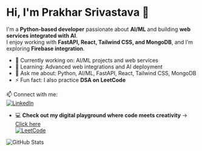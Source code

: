# Hi, I'm Prakhar Srivastava 👋

I'm a **Python-based developer** passionate about **AI/ML** and building **web services integrated with AI**.  
I enjoy working with **FastAPI, React, Tailwind CSS, and MongoDB**, and I’m exploring **Firebase integration**.

- 🔭 Currently working on: AI/ML projects and web services  
- 🌱 Learning: Advanced web integrations and AI deployment  
- 💬 Ask me about: Python, AI/ML, FastAPI, React, Tailwind CSS, MongoDB  
- ⚡ Fun fact: I also practice **DSA on LeetCode**  

📫 Connect with me:  
[![LinkedIn](https://cdn.jsdelivr.net/npm/simple-icons@v9/icons/linkedin.svg)](https://www.linkedin.com/in/prakhar-srivastava-58bb85303/)  
- 💻 **Check out my digital playground where code meets creativity** → [Click here](https://portfolio-six-fawn-3q5nmgvo8d.vercel.app/)  
[![LeetCode](https://cdn.jsdelivr.net/npm/simple-icons@v9/icons/leetcode.svg)](https://leetcode.com/u/Prakhar_Logics/)

![GitHub Stats](https://github-readme-stats.vercel.app/api?username=TechNinja-dev&show_icons=true&theme=radical)
